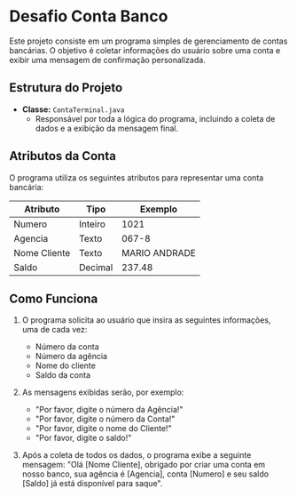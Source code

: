 # Desafio Conta Banco

Este projeto consiste em um programa simples de gerenciamento de contas bancárias. O objetivo é coletar informações do usuário sobre uma conta e exibir uma mensagem de confirmação personalizada.

## Estrutura do Projeto

- **Classe:** `ContaTerminal.java`
  - Responsável por toda a lógica do programa, incluindo a coleta de dados e a exibição da mensagem final.

## Atributos da Conta

O programa utiliza os seguintes atributos para representar uma conta bancária:

| Atributo      | Tipo     | Exemplo         |
|---------------|----------|------------------|
| Numero        | Inteiro  | 1021             |
| Agencia       | Texto    | 067-8            |
| Nome Cliente   | Texto    | MARIO ANDRADE    |
| Saldo         | Decimal  | 237.48           |

## Como Funciona

1. O programa solicita ao usuário que insira as seguintes informações, uma de cada vez:
   - Número da conta
   - Número da agência
   - Nome do cliente
   - Saldo da conta

2. As mensagens exibidas serão, por exemplo:
   - "Por favor, digite o número da Agência!"
   - "Por favor, digite o número da Conta!"
   - "Por favor, digite o nome do Cliente!"
   - "Por favor, digite o saldo!"

3. Após a coleta de todos os dados, o programa exibe a seguinte mensagem:
 "Olá [Nome Cliente], obrigado por criar uma conta em nosso banco, sua agência é [Agencia], conta [Numero] e seu saldo [Saldo] já está disponível para saque".
